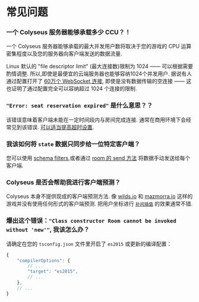 # 常见问题

### 一个 Colyseus 服务器能够承载多少 CCU？！

一个 Colyseus 服务器能够承载的最大并发用户数将取决于您的游戏的 CPU 运算密集程度以及您的服务器向客户端发送的数据流量.

Linux 默认的 "file descriptor limit" (最大连接数)限制为 1024 —— 可以根据需要酌情调整. 所以,即使是最便宜的云端服务器也能够容纳1024个并发用户. 据说有人通过配置打开了 [60万个 WebSocket 连接](https://blog.jayway.com/2015/04/13/600k-concurrent-websocket-connections-on-aws-using-node-js/), 即使是没有数据传输的空连接 —— 这也证明了通过配置完全可以容纳超过 1024 个连接的限制.

### `"Error: seat reservation expired"` 是什么意思？？

该错误意味着客户端未能在一定时间段内与房间完成连接. 通常在商用环境下会经常见到该错误. [可以适当提高超时设置](/server/room/#setseatreservationtime-seconds).

### 我该如何将 `state` 数据只同步给一位特定客户端？

您可以使用 [schema filters](/state/schema/#filtering-data-per-client),或者通过 [room 的 send 方法](/server/client/#sendtype-message) 将数据手动发送给每个客户端.

### Colyseus 是否会帮助我进行客户端预测？

Colyseus 本身不提供现成的客户端预测方法. 像 [wilds.io](http://wilds.io/) 和 [mazmorra.io](https://mazmorra.io/) 这样的游戏并没有使用任何形式的客户端预测. 把用户坐标进行 [`补间插值`](http://gamestd.io/mathf/globals.html#lerp) 的效果通常不错.

### 爆出这个错误：`"Class constructor Room cannot be invoked without 'new'"`, 我该怎么办？

请确定在您的 `tsconfig.json` 文件里开启了 `es2015` 或更新的编译配置：

```javascript
{
    "compilerOptions": {
        // ...
        "target": "es2015",
        // ...
    },
    // ...
}
```
